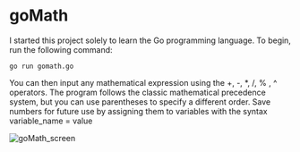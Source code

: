 # goMath
I started this project solely to learn the Go programming language. To begin, run the following command:
```
go run gomath.go
```
You can then input any mathematical expression using the +, -, *, /, % , ^ operators. The program follows the classic mathematical precedence system, but you can use parentheses to specify a different order. Save numbers for future use by assigning them to variables with the syntax variable_name = value

![goMath_screen](https://github.com/giovanni-iannaccone/goMath/assets/80602545/361fa957-ed1e-407d-8a99-d25150d6fd9f)
